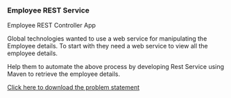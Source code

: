 ### Employee REST Service
Employee REST Controller App

Global technologies wanted to use a web service for manipulating the Employee details.  To start with they need a web service to view all the employee details. 

Help them to automate the above process by developing Rest Service using Maven to retrieve the employee details.

[Click here to download the problem statement](https://cognizant.tekstac.com/mod/vpl/viewfile.php/231729/mod_vpl/intro/Employee%20REST%20App.docx?time=1679895796149)
